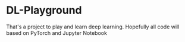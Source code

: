 # DL-Playground

That's a project to play and learn deep learning. Hopefully all code will based on PyTorch and Jupyter Notebook

